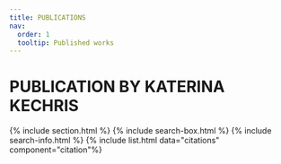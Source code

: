 ```yaml
---
title: PUBLICATIONS
nav:
  order: 1
  tooltip: Published works
---
```


# <i class="fas fa-microscope"></i> PUBLICATION BY KATERINA KECHRIS

{% include section.html %}
{% include search-box.html %}
{% include search-info.html %}
{% include list.html data="citations" component="citation"%}
